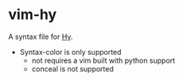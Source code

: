 vim-hy
======

A syntax file for [Hy](http://hylang.org).

- Syntax-color is only supported
    - not requires a vim built with python support
    - conceal is not supported

